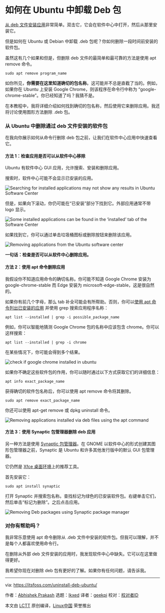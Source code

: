 [#]: subject: "How to Uninstall Deb Packages in Ubuntu"
[#]: via: "https://itsfoss.com/uninstall-deb-ubuntu/"
[#]: author: "Abhishek Prakash https://itsfoss.com/"
[#]: collector: "lkxed"
[#]: translator: "geekpi"
[#]: reviewer: " "
[#]: publisher: " "
[#]: url: " "

如何在 Ubuntu 中卸载 Deb 包
======
[从 deb 文件安装应用][1]非常简单。双击它，它会在软件中心中打开，然后从那里安装它。

但是如何在 Ubuntu 或 Debian 中卸载 .deb 包呢？你如何删除一段时间前安装的软件包。

虽然这有几个如果和但是，但删除 deb 文件的最简单和最可靠的方法是使用 apt remove 命令。

```
sudo apt remove program_name
```

如你所见，**你需要在这里知道确切的包名称**。这可能并不总是直截了当的。例如，如果你在 Ubuntu 上安装 Google Chrome，则该程序在命令行中称为 “google-chrome-stable”。你已经知道了吗？我猜不是。

在本教程中，我将详细介绍如何找到确切的包名称，然后使用它来删除应用。我还将讨论使用图形方法删除 .deb 包。

### 从 Ubuntu 中删除通过 deb 文件安装的软件包

在我向你展示如何从命令行删除 deb 包之前，让我们在软件中心应用中快速查看它。

#### 方法 1：检查应用是否可以从软件中心移除

Ubuntu 有软件中心 GUI 应用，允许搜索、安装和删除应用。

搜索时，软件中心可能不会显示已安装的应用。

![Searching for installed applications may not show any results in Ubuntu Software Center][2]

但是，如果向下滚动，你仍可能在“已安装”部分下找到它。外部应用通常不带 logo 显示。

![Some installed applications can be found in the ‘installed’ tab of the Software Center][3]

如果找到它，你可以通过单击垃圾桶图标或删除按钮来删除该应用。

![Removing applications from the Ubuntu software center][4]

**一句话：检查是否可以从软件中心删除应用。**

#### 方法 2：使用 apt 命令删除应用

我假设你不知道应用命令的确切名称。你可能不知道 Google Chrome 安装为 google-chrome-stable 而 Edge 安装为 microsoft-edge-stable，这是很自然的。

如果你有前几个字母，那么 tab 补全可能会有所帮助。否则，你可以[使用 apt 命令列出已安装的应用][5] 并使用 grep 搜索应用程序名称：

```
apt list --installed | grep -i possible_package_name
```

例如，你可以智能地猜测 Google Chrome 包的名称中应该包含 chrome。你可以这样搜索：

```
apt list --installed | grep -i chrome
```

在某些情况下，你可能会得到多个结果。

![check if google chrome installed in ubuntu][6]

如果你不确定这些软件包的作用，你可以随时通过以下方式获取它们的详细信息：

```
apt info exact_package_name
```

获得确切的软件包名称后，你可以使用 apt remove 命令将其删除。

```
sudo apt remove exact_package_name
```

你还可以使用 apt-get remove 或 dpkg uninstall 命令。

![Removing applications installed via deb files using the apt command][7]

#### 方法 3：使用 Synaptic 包管理器删除 deb 应用

另一种方法是使用 [Synaptic 包管理器][8]。在 GNOME 以软件中心的形式创建其图形包管理器之前，Synaptic 是 Ubuntu 和许多其他发行版中的默认 GUI 包管理器。

它仍然是 [Xfce 桌面环境][9]上的推荐工具。

首先安装它：

```
sudo apt install synaptic
```

打开 Synaptic 并搜索包名称。查找标记为绿色的已安装软件包。右键单击它们，然后单击“标记为删除”。之后点击应用。

![Removing Deb packages using Synaptic package manager][10]

### 对你有帮助吗？

我非常乐意使用 apt 命令删除从 .deb 文件中安装的软件包。但我可以理解，并不是每个人都喜欢使用命令行。

在删除从外部 deb 文件安装的应用时，我发现软件中心中缺失。它可以在这里做得更好。

我希望你现在对删除 deb 包有更好的了解。如果你有任何问题，请告诉我。

--------------------------------------------------------------------------------

via: https://itsfoss.com/uninstall-deb-ubuntu/

作者：[Abhishek Prakash][a]
选题：[lkxed][b]
译者：[geekpi](https://github.com/geekpi)
校对：[校对者ID](https://github.com/校对者ID)

本文由 [LCTT](https://github.com/LCTT/TranslateProject) 原创编译，[Linux中国](https://linux.cn/) 荣誉推出

[a]: https://itsfoss.com/
[b]: https://github.com/lkxed
[1]: https://itsfoss.com/install-deb-files-ubuntu/
[2]: https://itsfoss.com/wp-content/uploads/2022/07/search-for-installed-applications-ubuntu-software-center.png
[3]: https://itsfoss.com/wp-content/uploads/2022/07/installed-applications-in-ubuntu-software-center-scaled.webp
[4]: https://itsfoss.com/wp-content/uploads/2022/07/removing-applications-from-ubuntu-software-center-scaled.webp
[5]: https://itsfoss.com/list-installed-packages-ubuntu/
[6]: https://itsfoss.com/wp-content/uploads/2022/07/check-if-google-chrome-installed-in-Ubuntu.png
[7]: https://itsfoss.com/wp-content/uploads/2022/07/removing-deb-files-applications-ubuntu.png
[8]: https://itsfoss.com/synaptic-package-manager/
[9]: https://www.xfce.org/
[10]: https://itsfoss.com/wp-content/uploads/2022/07/removing-deb-files-using-synaptic-scaled.webp
